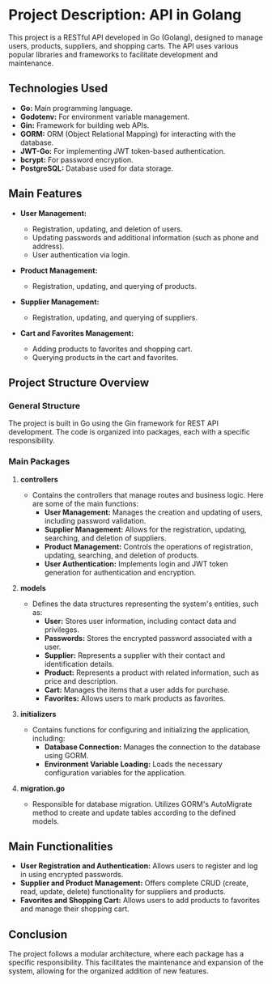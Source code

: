 # Project Description: API in Golang

This project is a RESTful API developed in Go (Golang), designed to manage users, products, suppliers, and shopping carts. The API uses various popular libraries and frameworks to facilitate development and maintenance.

## Technologies Used
- **Go:** Main programming language.
- **Godotenv:** For environment variable management.
- **Gin:** Framework for building web APIs.
- **GORM:** ORM (Object Relational Mapping) for interacting with the database.
- **JWT-Go:** For implementing JWT token-based authentication.
- **bcrypt:** For password encryption.
- **PostgreSQL:** Database used for data storage.

## Main Features
- **User Management:**
  - Registration, updating, and deletion of users.
  - Updating passwords and additional information (such as phone and address).
  - User authentication via login.
  
- **Product Management:**
  - Registration, updating, and querying of products.
  
- **Supplier Management:**
  - Registration, updating, and querying of suppliers.
  
- **Cart and Favorites Management:**
  - Adding products to favorites and shopping cart.
  - Querying products in the cart and favorites.

## Project Structure Overview
### General Structure
The project is built in Go using the Gin framework for REST API development. The code is organized into packages, each with a specific responsibility.

### Main Packages
1. **controllers**
   - Contains the controllers that manage routes and business logic. Here are some of the main functions:
     - **User Management:** Manages the creation and updating of users, including password validation.
     - **Supplier Management:** Allows for the registration, updating, searching, and deletion of suppliers.
     - **Product Management:** Controls the operations of registration, updating, searching, and deletion of products.
     - **User Authentication:** Implements login and JWT token generation for authentication and encryption.

2. **models**
   - Defines the data structures representing the system's entities, such as:
     - **User:** Stores user information, including contact data and privileges.
     - **Passwords:** Stores the encrypted password associated with a user.
     - **Supplier:** Represents a supplier with their contact and identification details.
     - **Product:** Represents a product with related information, such as price and description.
     - **Cart:** Manages the items that a user adds for purchase.
     - **Favorites:** Allows users to mark products as favorites.

3. **initializers**
   - Contains functions for configuring and initializing the application, including:
     - **Database Connection:** Manages the connection to the database using GORM.
     - **Environment Variable Loading:** Loads the necessary configuration variables for the application.

4. **migration.go**
   - Responsible for database migration. Utilizes GORM's AutoMigrate method to create and update tables according to the defined models.

## Main Functionalities
- **User Registration and Authentication:** Allows users to register and log in using encrypted passwords.
- **Supplier and Product Management:** Offers complete CRUD (create, read, update, delete) functionality for suppliers and products.
- **Favorites and Shopping Cart:** Allows users to add products to favorites and manage their shopping cart.

## Conclusion
The project follows a modular architecture, where each package has a specific responsibility. This facilitates the maintenance and expansion of the system, allowing for the organized addition of new features.
